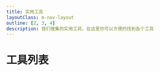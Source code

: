 ```yaml
---
title: 实用工具
layoutClass: m-nav-layout
outline: [2, 3, 4]
description: 我们搜集的实用工具，在这里你可以方便的找到各个工具
---
```


<script setup>
import { NAV_DATA } from './data'
</script>
<style src="./index.scss"></style>

# 工具列表

<MNavLinks v-for="{title, items} in NAV_DATA" :title="title" :items="items"/>

<br />